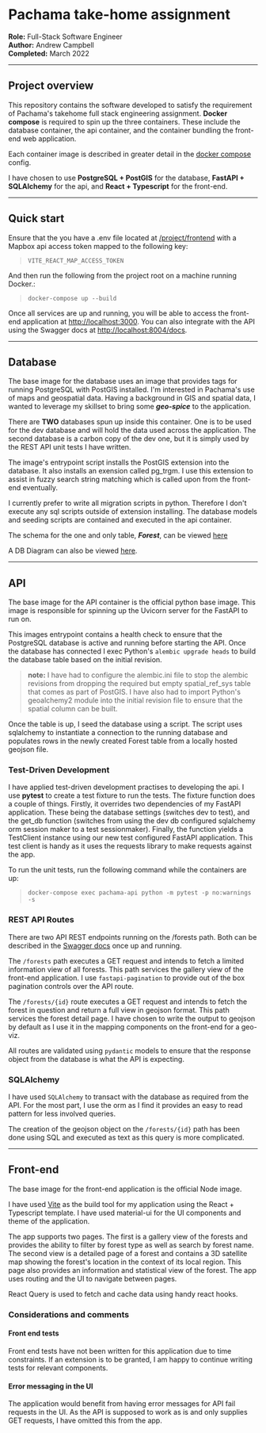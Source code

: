 # Pachama take-home assignment

**Role:** Full-Stack Software Engineer  
**Author:** Andrew Campbell  
**Completed:** March 2022  

---

## Project overview

This repository contains the software developed to satisfy the requirement of Pachama's takehome full stack engineering assignment. **Docker compose** is required to spin up the three containers. These include the database container, the api container, and the container bundling the front-end web application.

Each container image is described in greater detail in the [docker compose](/docker-compose.yml) config.

I have chosen to use **PostgreSQL + PostGIS** for the database, **FastAPI + SQLAlchemy** for the api, and **React + Typescript** for the front-end.

---

## Quick start

Ensure that the you have a .env file located at [/project/frontend](/project/frontend) with a Mapbox api access token mapped to the following key:  

> `VITE_REACT_MAP_ACCESS_TOKEN`

And then run the following from the project root on a machine running Docker.:

> `docker-compose up --build`

Once all services are up and running, you will be able to access the front-end application at [http://localhost:3000](http://localhost:3000). You can also integrate with the API using the Swagger docs at [http://localhost:8004/docs](http://localhost:8004/docs#/).

---

## Database

The base image for the database uses an image that provides tags for running PostgreSQL with PostGIS installed. I'm interested in Pachama's use of maps and geospatial data. Having a background in GIS and spatial data, I wanted to leverage my skillset to bring some ***geo-spice*** to the application.

There are **TWO** databases spun up inside this container. One is to be used for the dev database and will hold the data used across the application. The second database is a carbon copy of the dev one, but it is simply used by the REST API unit tests I have written.

The image's entrypoint script installs the PostGIS extension into the database. It also installs an exension called pg_trgm. I use this extension to assist in fuzzy search string matching which is called upon from the front-end eventually.

I currently prefer to write all migration scripts in python. Therefore I don't execute any sql scripts outside of extension installing. The database models and seeding scripts are contained and executed in the api container.

The schema for the one and only table, ***Forest***, can be viewed [here](./project/backend/api/models/models.py)

A DB Diagram can also be viewed [here](https://dbdiagram.io/d/623d0057bed6183873f591b2).

---

## API

The base image for the API container is the official python base image. This image is responsible for spinning up the Uvicorn server for the FastAPI to run on.

This images entrypoint contains a health check to ensure that the PostgreSQL database is active and running before starting the API. Once the database has connected I exec Python's `alembic upgrade heads` to build the database table based on the initial revision.

> **note:** I have had to configure the alembic.ini file to stop the alembic revisions from dropping the required but empty spatial_ref_sys table that comes as part of PostGIS. I have also had to import Python's geoalchemy2 module into the initial revision file to ensure that the spatial column can be built.

Once the table is up, I seed the database using a script. The script uses sqlalchemy to instantiate a connection to the running database and populates rows in the newly created Forest table from a locally hosted geojson file.

### Test-Driven Development

I have applied test-driven development practises to developing the api. I use **pytest** to create a test fixture to run the tests. The fixture function does a couple of things. Firstly, it overrides two dependencies of my FastAPI application. These being the database settings (switches dev to test), and the get_db function (switches from using the dev db configured sqlalchemy orm session maker to a test sessionmaker). Finally, the function yields a TestClient instance using our new test configured FastAPI application. This test client is handy as it uses the requests library to make requests against the app.

To run the unit tests, run the following command while the containers are up:
> `docker-compose exec pachama-api python -m pytest -p no:warnings -s`

### REST API Routes

There are two API REST endpoints running on the /forests path. Both can be described in the [Swagger docs](http://localhost:8004/docs#/) once up and running.

The `/forests` path executes a GET request and intends to fetch a limited information view of all forests. This path services the gallery view of the front-end application. I use `fastapi-pagination` to provide out of the box pagination controls over the API route.

The `/forests/{id}` route executes a GET request and intends to fetch the forest in question and return a full view in geojson format. This path services the forest detail page. I have chosen to write the output to geojson by default as I use it in the mapping components on the front-end for a geo-viz.

All routes are validated using `pydantic` models to ensure that the response object from the database is what the API is expecting.

### SQLAlchemy

I have used `SQLAlchemy` to transact with the database as required from the API. For the most part, I use the orm as I find it provides an easy to read pattern for less involved queries.

The creation of the geojson object on the `/forests/{id}` path has been done using SQL and executed as text as this query is more complicated.

---

## Front-end

The base image for the front-end application is the official Node image.

I have used [Vite](https://vitejs.dev/) as the build tool for my application using the React + Typescript template. I have used material-ui for the UI components and theme of the application.

The app supports two pages. The first is a gallery view of the forests and provides the ability to filter by forest type as well as search by forest name. The second view is a detailed page of a forest and contains a 3D satellite map showing the forest's location in the context of its local region. This page also provides an information and statistical view of the forest. The app uses routing and the UI to navigate between pages.

React Query is used to fetch and cache data using handy react hooks.

### Considerations and comments

#### Front end tests

Front end tests have not been written for this application due to time constraints. If an extension is to be granted, I am happy to continue writing tests for relevant components.

#### Error messaging in the UI

The application would benefit from having error messages for API fail requests in the UI. As the API is supposed to work as is and only supplies GET requests, I have omitted this from the app.